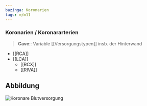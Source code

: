 ```yaml
---
bazinga: Koronarien
tags: m/m11
---
```

### Koronarien / Koronararterien
> **Cave**:: Variable [[Versorgungstypen]] insb. der Hinterwand
- [[RCA]]
- [[LCA]]
	- [[RCX]]
	- [[RIVA]]
## Abbildung
![Koronare Blutversorgung](https://media-de.amboss.com/media/thumbs/big_6006e212ce94f.jpg)